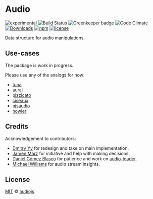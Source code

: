 # Audio

[![experimental](https://img.shields.io/badge/stability-experimental-red.svg)](http://github.com/badges/stability-badges)
[![Build Status](https://img.shields.io/travis/audiojs/audio.svg)](https://travis-ci.org/audiojs/audio)
[![Greenkeeper badge](https://badges.greenkeeper.io/audiojs/audio.svg)](https://greenkeeper.io/)
[![Code Climate](https://codeclimate.com/github/audiojs/audio/badges/gpa.svg)](https://codeclimate.com/github/audiojs/audio)
[![Downloads](https://img.shields.io/npm/dm/audio.svg)](https://npmjs.org/package/audio)
[![npm](https://img.shields.io/npm/v/audio.svg)](https://www.npmjs.com/package/audio)
[![license](https://img.shields.io/npm/l/audio.svg)](https://www.npmjs.com/package/audio)

Data structure for audio manipulations.

<!--
ideas:
	- docs
	- playground: editing based on settings-panel (demo)
	- gallery:
		- spectrum vis
		- waveform vis
		- demoscene vis
		- benchmark
		- recorder app w/ choo
		- text waveform
		- player component
	- downloads
	- size
	- image (just teaser/logo)
-->

<!--
## Usage

[![npm install audio](https://nodei.co/npm/audio.png?mini=true)](https://npmjs.org/package/audio/)

```js
const Audio = require('audio')
```
-->

## Use-cases

<!--
ideas:
- image
  file → waveform → processed waveform → file
- try yourself - requirebin demo with file opener and processing

mvp:

- stats: averages, variance
- push data
- delete data (splice?)
- insert data (splice?)
- remove Buffer, process from exports

-->

<!--
### Load `./sample.mp3`, trim, normalize, fade in, fade out, save:

```js
let audio = await new Audio('./sample.mp3')

audio
	.trim()						// remove silent head/tail
	.normalize()				// make sure max amplitude is at 1
	.fade(.5)					// fade in 0.5s at the beginning
	.fade(-3)					// fade out 3s at the end
	.save('sample-edited.wav')	// save as file
```


### Record 4s of mic input.

```js
navigator.getUserMedia({audio: true}, stream =>
	let audio = await new Audio(stream)
	audio.save('my-record.wav')
)
```

### Record and download 2 seconds of web-audio experiment

```js
//create web-audio experiment
let ctx = new AudioContext()
let osc = ctx.createOscillator()
osc.type = 'sawtooth'
osc.frequency.value = 440
osc.start()
osc.connect(ctx.destination)

//record 2 seconds of web-audio experiment
let audio = await Audio.record(osc, 2)
audio.save('experiment.wav')
osc.stop()
```

### Download AudioBuffer returned from offline context

```js
//setup offline context
let offlineCtx = new OfflineAudioContext(2, 44100*40, 44100)
audioNode.connect(offlineCtx)

//process result of offline context
offlineCtx.startRendering().then((audioBuffer) => {
	Audio(audioBuffer).save()
})
```


### Montage audio

```js
let audio = await Audio('./record.mp3')

// repeat slowed down fragment
audio.write(audio.slice(2.1, 1).scale(.9), 3.1)

// delete fragment, fade out starting from 0.3s for the duration of 2.1s
audio.remove(2.4, 2.6).fade(.3, 2.1)

// insert other fragment not overwriting the existing data
audio.insert(await Audio('./other-record.mp3'))

audio.save('edited-record', 'wav')
```

### Render waveform of HTML5 `<audio>`

```js
import Waveform from '@a-vis/waveform'

//create waveform renderer
let waveform = Waveform();

//get audio element
let audio = <audio src="./chopin.mp3"/>

//create audio holder
audio.on('load', (err, audio) => {
	let buf = audio.read(4096).getChannelData(0)

	//put left channel data to waveform renderer
	waveform.push(data).render()
})
```

### Process audio with _audio-*_ modules

```js
const Biquad = require('audio-biquad')

let lpf = new Biquad({frequency: 2000, type: 'lowpass'})
let audio = Audio(10).noise().process(lpf)
```

	Data handle - subaudio, for sprites etc

	Load intro, append 1s pause, start recording. Once ended, save as file.

Audio(['./intro.mp3', 1, MediaStream]).once('ready', (err, audio) => audio.save(Date() + '-recording.mp3'))


## [API](https://github.com/audiojs/audio/blob/master/api.md)

**1. [Core](#creation)**

* [new Audio(src?, opts?)]()
* [Audio.from(a, b?, c?, ..., opts?)]()
* [Audio.load(url, opts?, cb?)]()
* [Audio.decode(buf, opts?, cb?)]()
* [audio.buffer]()
* [audio.channels]()
* [audio.duration]()
* [audio.length]()
* [audio.sampleRate]()
* [audio.time(offset)]()
* [audio.offset(time)]()
* [Audio.gain(db)]()
* [Audio.db(gain)]()
* [Audio.isAudio(a)]()
* [Audio.isEqual(a, b, ...c)]()
* [audio.serialize(format)]()
* [audio.save(filename, opts?)]()
* [Audio.record(stream, opts?)]()
* [audio.stream(dst, opts?, onend?)]()
* [audio.clone()]()

**2. [Manipulations](#manipulations)**

* [audio.read(dst?, t?, dur?, opts?)]()
* [audio.write(src|val, t?, dur?, opts?)]()
* [audio.insert(data, t?, dur?, opts?)]()
* [audio.slice(t?, dur?, opts?)]()
* [audio.remove(t?, dur?, opts?)]()
* [audio.pad(dur, opts?)]()
* [audio.shift(amt, t?, opts?)]()
* [audio.trim(opts?)]()
* [audio.repeat(times, t?, dur?, opts?)]()
* [audio.reverse(t?, dur?, opts?)]()
* [audio.invert(t?, dur?, opts?)]()
* [audio.gain(db, t?, dur?, opts?)]()
* [audio.fade(t?, dur, opts?)]()
* [audio.normalize(t?, dur?, opts?)]()
* [audio.pan(amt, t?, dur?, opts?)]()
* [audio.mix(audio, t?, dur?, opts?)]()
* [audio.scale(amt, t?, opts?)]()
* [audio.map(fn, opts?)]()

**3. [Metrics](#metrics)**

* [audio.statistics(t?, dur?, opts?)]()
* [audio.bounds(t?, dur?, opts?)]()
* [audio.spectrum(t?, dur, opts?)]()
* [audio.cepstrum(t?, dur)]()
* [audio.loudness(t?, dur)]()
* [audio.memory(t?, dur, opts?)]()

**4. [Playback](#playback)**

* [audio.play(t?, dur?, opts?)]()
* [audio.pause()]()
* [audio.muted]()
* [audio.loop]()
* [audio.rate]()
* [audio.volume]()
* [audio.paused]() <kbd>readonly</kbd>
* [audio.currentTime]()


## See Also

* [audiojs](https://github.com/audiojs) − open-source audio components for javascript
* [web-audio-api](https://github.com/audiojs/web-audio-api) − web-audio-api implementation for nodejs

## Related
-->

The package is work in progress.

Please use any of the analogs for now:

* [tuna](https://github.com/Theodeus/tuna)
* [aural](https://github.com/mjanssen/aural)
* [pizzicato](https://github.com/alemangui/pizzicato)
* [ciseaux](https://github.com/mohayonao/ciseaux)
* [pjsaudio](https://github.com/corbanbrook/pjsaudio)
* [howler](https://github.com/goldfire/howler.js)

## Credits

Acknowledgement to contributors:

* [Dmitry Yv](https://github.com/dy) for redesign and take on main implementation.
* [Jamen Marz](https://github.com/jamen) for initiative and help with making decisions.
* [Daniel Gómez Blasco](https://github.com/danigb/) for patience and work on [audio-loader](https://github.com/audiojs/audio-loader).
* [Michael Williams](https://github.com/ahdinosaur) for audio stream insights.


## License

[MIT](LICENSE) &copy; <a href="https://github.com/audiojs">audiojs</a>.
